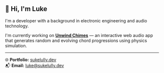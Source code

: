 ## 👋 Hi, I'm Luke

I'm a developer with a background in electronic engineering and audio technology.

I'm currently working on [**Unwind Chimes**](https://sukelully.github.io/unwind-chimes) — an interactive web audio app that generates random and evolving chord progressions using physics simulation.

---

🌐 **Portfolio:** [sukelully.dev](https://sukelully.dev)  
📬 **Email:** [luke@sukelully.dev](mailto:luke@sukelully.dev)